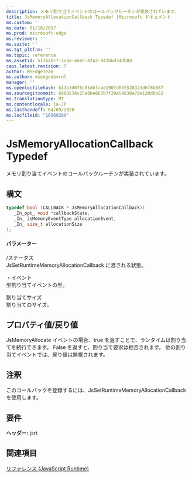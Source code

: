 ```yaml
---
description: メモリ割り当てイベントのコールバックルーチンが実装されています。
title: JsMemoryAllocationCallback Typedef |Microsoft ドキュメント
ms.custom: ''
ms.date: 01/18/2017
ms.prod: microsoft-edge
ms.reviewer: ''
ms.suite: ''
ms.tgt_pltfrm: ''
ms.topic: reference
ms.assetid: 511babc7-3caa-4ee5-82a2-943bbd34db8d
caps.latest.revision: 7
author: MSEdgeTeam
ms.author: msedgedevrel
manager: ''
ms.openlocfilehash: b11b3d076c01dbfcae190fd665528323d6f8b987
ms.sourcegitcommit: 6860234c25a8be863b7f29a54838e78e120dbb62
ms.translationtype: MT
ms.contentlocale: ja-JP
ms.lasthandoff: 04/09/2020
ms.locfileid: "10569289"
---
```

# JsMemoryAllocationCallback Typedef
メモリ割り当てイベントのコールバックルーチンが実装されています。  
  
## 構文  
  
```cpp  
typedef bool (CALLBACK * JsMemoryAllocationCallback)(  
   _In_opt_ void *callbackState,  
   _In_ JsMemoryEventType allocationEvent,  
   _In_ size_t allocationSize  
);  
```  
  
#### パラメーター  
 /ステータス  
 JsSetRuntimeMemoryAllocationCallback に渡される状態。  
  
 ・イベント  
 型割り当てイベントの型。  
  
 割り当てサイズ  
 割り当てのサイズ。  
  
## プロパティ値/戻り値  
 JsMemoryAllocate イベントの場合、true を返すことで、ランタイムは割り当てを続行できます。 False を返すと、割り当て要求は拒否されます。 他の割り当てイベントでは、戻り値は無視されます。  
  
## 注釈  
 このコールバックを登録するには、JsSetRuntimeMemoryAllocationCallback を使用します。  
  
## 要件  
 **ヘッダー:** jsrt  
  
## 関連項目  
 [リファレンス (JavaScript Runtime)](../chakra-hosting/reference-javascript-runtime.md)